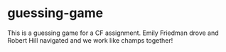# guessing-game
This is a guessing game for a CF assignment.
Emily Friedman drove and Robert Hill navigated and we work like champs together!

